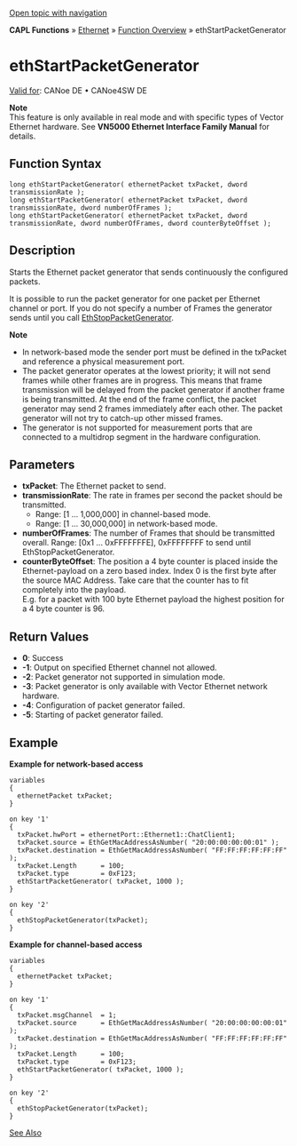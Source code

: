 [Open topic with navigation](../../../../../CANoeDEFamily.htm#Topics/CAPLFunctions/IP/Functions/CAPLfunctionEthStartPacketGenerator.md)

**CAPL Functions** » [Ethernet](../CAPLEthernetStartPage.md) » [Function Overview](../CAPLfunctionsIPOverview.md) » ethStartPacketGenerator

# ethStartPacketGenerator

[Valid for](../../../Shared/FeatureAvailability.md): CANoe DE • CANoe4SW DE

**Note**  
This feature is only available in real mode and with specific types of Vector Ethernet hardware. See **VN5000 Ethernet Interface Family Manual** for details.

## Function Syntax

```plaintext
long ethStartPacketGenerator( ethernetPacket txPacket, dword transmissionRate );
long ethStartPacketGenerator( ethernetPacket txPacket, dword transmissionRate, dword numberOfFrames );
long ethStartPacketGenerator( ethernetPacket txPacket, dword transmissionRate, dword numberOfFrames, dword counterByteOffset );
```

## Description

Starts the Ethernet packet generator that sends continuously the configured packets.

It is possible to run the packet generator for one packet per Ethernet channel or port. If you do not specify a number of Frames the generator sends until you call [EthStopPacketGenerator](CAPLfunctionEthStopPacketGenerator.md).

**Note**

- In network-based mode the sender port must be defined in the txPacket and reference a physical measurement port.
- The packet generator operates at the lowest priority; it will not send frames while other frames are in progress. This means that frame transmission will be delayed from the packet generator if another frame is being transmitted. At the end of the frame conflict, the packet generator may send 2 frames immediately after each other. The packet generator will not try to catch-up other missed frames.
- The generator is not supported for measurement ports that are connected to a multidrop segment in the hardware configuration.

## Parameters

- **txPacket**: The Ethernet packet to send.
- **transmissionRate**: The rate in frames per second the packet should be transmitted.
  - Range: [1 ... 1,000,000] in channel-based mode.
  - Range: [1 ... 30,000,000] in network-based mode.
- **numberOfFrames**: The number of Frames that should be transmitted overall. Range: [0x1 ... 0xFFFFFFFE], 0xFFFFFFFF to send until EthStopPacketGenerator.
- **counterByteOffset**: The position a 4 byte counter is placed inside the Ethernet-payload on a zero based index. Index 0 is the first byte after the source MAC Address. Take care that the counter has to fit completely into the payload.  
  E.g. for a packet with 100 byte Ethernet payload the highest position for a 4 byte counter is 96.

## Return Values

- **0**: Success
- **-1**: Output on specified Ethernet channel not allowed.
- **-2**: Packet generator not supported in simulation mode.
- **-3**: Packet generator is only available with Vector Ethernet network hardware.
- **-4**: Configuration of packet generator failed.
- **-5**: Starting of packet generator failed.

## Example

**Example for network-based access**

```plaintext
variables
{
  ethernetPacket txPacket;
}

on key '1'
{
  txPacket.hwPort = ethernetPort::Ethernet1::ChatClient1;
  txPacket.source = EthGetMacAddressAsNumber( "20:00:00:00:00:01" );
  txPacket.destination = EthGetMacAddressAsNumber( "FF:FF:FF:FF:FF:FF" );
  txPacket.Length      = 100;
  txPacket.type        = 0xF123;
  ethStartPacketGenerator( txPacket, 1000 );
}

on key '2'
{
  ethStopPacketGenerator(txPacket);
}
```

**Example for channel-based access**

```plaintext
variables
{
  ethernetPacket txPacket;
}

on key '1'
{
  txPacket.msgChannel  = 1;
  txPacket.source      = EthGetMacAddressAsNumber( "20:00:00:00:00:01" );
  txPacket.destination = EthGetMacAddressAsNumber( "FF:FF:FF:FF:FF:FF" );
  txPacket.Length      = 100;
  txPacket.type        = 0xF123;
  ethStartPacketGenerator( txPacket, 1000 );
}

on key '2'
{
  ethStopPacketGenerator(txPacket);
}
```

[See Also](javascript:void(0);)